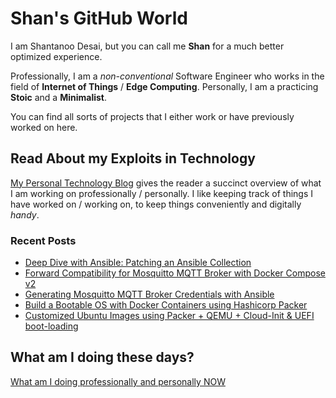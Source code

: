 # Shan's GitHub World

I am Shantanoo Desai, but you can call me __Shan__ for a much better optimized experience.

Professionally, I am a _non-conventional_ Software Engineer who works in the field of __Internet of Things__ / __Edge Computing__.
Personally, I am a practicing __Stoic__ and a __Minimalist__.

You can find all sorts of projects that I either work or have previously worked on here.

## Read About my Exploits in Technology

[My Personal Technology Blog](https://shantanoo-desai.github.io/categories/technology/) gives the reader a succinct overview
of what I am working on professionally / personally. I like keeping track of things I have worked on / working on, to keep 
things conveniently and digitally _handy_.


### Recent Posts
- [Deep Dive with Ansible: Patching an Ansible Collection](https://shantanoo-desai.github.io/posts/technology/ansible_collection_patch/)
- [Forward Compatibility for Mosquitto MQTT Broker with Docker Compose v2](https://shantanoo-desai.github.io/posts/technology/mosquitto-fwd-compatibility-docker/)
- [Generating Mosquitto MQTT Broker Credentials with Ansible](https://shantanoo-desai.github.io/posts/technology/mosquitto_ansible_passgen/)
- [Build a Bootable OS with Docker Containers using Hashicorp Packer](https://shantanoo-desai.github.io/posts/technology/containers-to-os/)
- [Customized Ubuntu Images using Packer + QEMU + Cloud-Init & UEFI boot-loading](https://shantanoo-desai.github.io/posts/technology/packer-ubuntu-qemu/)

## What am I doing these days?

[What am I doing professionally and personally NOW](https://shantanoo-desai.github.io/now/)
